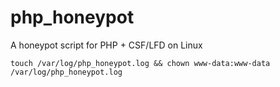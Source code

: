 # php_honeypot
A honeypot script for PHP + CSF/LFD on Linux

```
touch /var/log/php_honeypot.log && chown www-data:www-data /var/log/php_honeypot.log
```
